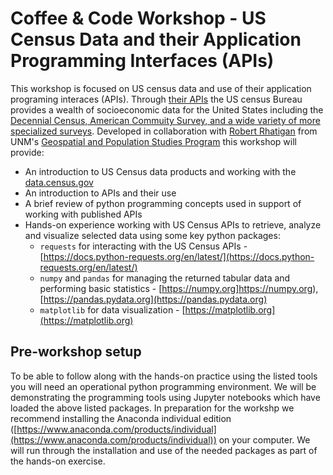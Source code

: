 # Coffee & Code Workshop - US Census Data and their Application Programming Interfaces (APIs)

This workshop is focused on US census data and use of their application programing interaces (APIs). Through [their APIs](https://www.census.gov/data/developers/data-sets.html) the US census Bureau provides a wealth of socioeconomic data for the United States including the [Decennial Census, American Commuity Survey, and a wide variety of more specialized surveys](https://www.census.gov/data/developers/data-sets.html). Developed in collaboration with [Robert Rhatigan](https://gps.unm.edu/staff/robert-rhatigan) from UNM's [Geospatial and Population Studies Program](https://gps.unm.edu) this workshop will provide:

* An introduction to US Census data products and working with the [data.census.gov](https://data.census.gov/cedsci/)
* An introduction to APIs and their use
* A brief review of python programming concepts used in support of working with published APIs
* Hands-on experience working with US Census APIs to retrieve, analyze and visualize selected data using some key python packages:
  * `requests` for interacting with the US Census APIs - [https://docs.python-requests.org/en/latest/](https://docs.python-requests.org/en/latest/)
  * `numpy` and `pandas` for managing the returned tabular data and performing basic statistics - [https://numpy.org]https://numpy.org),  [https://pandas.pydata.org](https://pandas.pydata.org)
  * `matplotlib` for data visualization - [https://matplotlib.org](https://matplotlib.org)

## Pre-workshop setup

To be able to follow along with the hands-on practice using the listed tools you will need an operational python programming environment. We will be demonstrating the programming tools using Jupyter notebooks which have loaded the above listed packages. In preparation for the workshp we recommend installing the Anaconda individual edition ([https://www.anaconda.com/products/individual](https://www.anaconda.com/products/individual)) on your computer. We will run through the installation and use of the needed packages as part of the hands-on exercise. 
